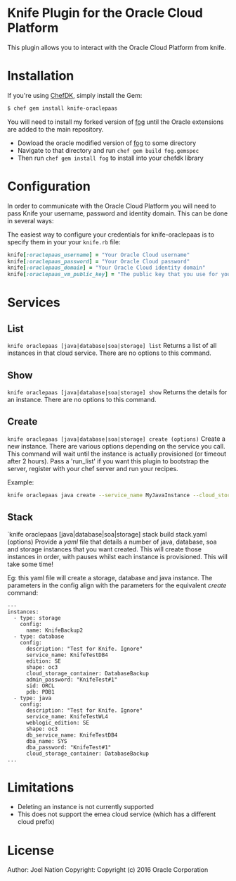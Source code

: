 Knife Plugin for the Oracle Cloud Platform
===============

This plugin allows you to interact with the Oracle Cloud Platform from knife.


# Installation #

If you're using [ChefDK](https://downloads.chef.io/chef-dk/), simply install the Gem:

```bash
$ chef gem install knife-oraclepaas
```
You will need to install my forked version of [fog](https://github.com/Joelith/fog) until the Oracle extensions are added to the main repository. 
+ Dowload the oracle modified version of [fog](https://github.com/Joelith/fog) to some directory
+ Navigate to that directory and run `chef gem build fog.gemspec`
+ Then run `chef gem install fog` to install into your chefdk library

# Configuration #

In order to communicate with the Oracle Cloud Platform you will need to pass Knife your username, password and identity domain. This can be done in several ways:

The easiest way to configure your credentials for knife-oraclepaas is to specify them in your your `knife.rb` file:

```ruby
knife[:oraclepaas_username] = "Your Oracle Cloud username"
knife[:oraclepaas_password] = "Your Oracle Cloud password"
knife[:oraclepaas_domain] = "Your Oracle Cloud identity domain"
knife[:oraclepaas_vm_public_key] = "The public key that you use for your VMs (as text, eg: ssh-rsa <long string>)"
```


# Services #
## List
`knife oraclepaas [java|database|soa|storage] list`
Returns a list of all instances in that cloud service. There are no options to this command.

## Show
`knife oraclepaas [java|database|soa|storage] show`
Returns the details for an instance. There are no options to this command.

## Create
`knife oraclepaas [java|database|soa|storage] create (options)`
Create a new instance. There are various options depending on the service you call. This command will wait until the instance is actually provisioned (or timeout after 2 hours). Pass a 'run_list' if you want this plugin to bootstrap the server, register with your chef server and run your recipes.

Example:
```bash
knife oraclepaas java create --service_name MyJavaInstance --cloud_storage_container WeblogicBackup --shape oc3 --weblogic_edition SE --db_service_name MyDatabaseInstance --dba_name SYS --dba_password MyDB#1
```

## Stack
`knife oraclepaas [java|database|soa|storage] stack build stack.yaml (options)
Provide a *yaml* file that details a number of java, database, soa and storage instances that you want created. This will create those instances in order, with pauses whilst each instance is provisioned. This will take some time!

Eg: this yaml file will create a storage, database and java instance. The parameters in the config align with the parameters for the equivalent *create* command:
```
---
instances:
  - type: storage
    config:
      name: KnifeBackup2
  - type: database
    config: 
      description: "Test for Knife. Ignore"
      service_name: KnifeTestDB4
      edition: SE
      shape: oc3
      cloud_storage_container: DatabaseBackup
      admin_password: "KnifeTest#1"
      sid: ORCL
      pdb: PDB1
  - type: java
    config:
      description: "Test for Knife. Ignore"
      service_name: KnifeTestWL4
      weblogic_edition: SE
      shape: oc3
      db_service_name: KnifeTestDB4
      dba_name: SYS
      dba_password: "KnifeTest#1"
      cloud_storage_container: DatabaseBackup
...
```

# Limitations

- Deleting an instance is not currently supported
- This does not support the emea cloud service (which has a different cloud prefix)

# License #

Author: Joel Nation
Copyright: Copyright (c) 2016 Oracle Corporation
